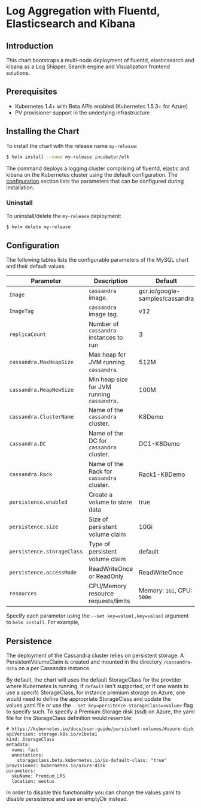 # Log Aggregation with Fluentd, Elasticsearch and Kibana

## Introduction

This chart bootstraps a multi-node deployment of fluentd, elasticsearch and kibana as a Log Shipper, Search engine and Visualization frontend solutions.

## Prerequisites

- Kubernetes 1.4+ with Beta APIs enabled (Kubernetes 1.5.3+ for Azure)
- PV provisioner support in the underlying infrastructure

## Installing the Chart

To install the chart with the release name `my-release`:

```bash
$ helm install --name my-release incubator/elk
```

The command deploys a logging cluster comprising of fluentd, elastic and kibana on the Kubernetes cluster using the default configuration. The [configuration](#configuration) section lists the parameters that can be configured during installation.

### Uninstall

To uninstall/delete the `my-release` deployment:

```bash
$ helm delete my-release
```
## Configuration

The following tables lists the configurable parameters of the MySQL chart and their default values.

| Parameter                  | Description                                | Default                             |
| -----------------------    | ------------------------------------------ | ----------------------------------- |
| `Image`                    | `cassandra` image.                         | gcr.io/google-samples/cassandra     |
| `ImageTag`                 | `cassandra` image tag.                     | v12                                 |
| `replicaCount`             | Number of `cassandra` instances to run     | 3                                   |
| `cassandra.MaxHeapSize`    | Max heap for JVM running `cassandra`.      | 512M                                |
| `cassandra.HeapNewSize`    | Min heap size for JVM running `cassandra.` | 100M                                |
| `cassandra.ClusterName`    | Name of the `cassandra` cluster.           | K8Demo                              |
| `cassandra.DC`             | Name of the DC for `cassandra` cluster.    | DC1-K8Demo                          |
| `cassandra.Rack`           | Name of the Rack for `cassandra` cluster.  | Rack1-K8Demo                        |
| `persistence.enabled`      | Create a volume to store data              | true                                |
| `persistence.size`         | Size of persistent volume claim            | 10Gi                                |
| `persistence.storageClass` | Type of persistent volume claim            | default                             |
| `persistence.accessMode`   | ReadWriteOnce or ReadOnly                  | ReadWriteOnce                       |
| `resources`                | CPU/Memory resource requests/limits        | Memory: `1Gi`, CPU: `500m`          |


Specify each parameter using the `--set key=value[,key=value]` argument to `helm install`. For example,

## Persistence

The deployment of the Cassandra cluster relies on persistent storage.  A PersistentVolumeClaim is created and mounted in the directory `/cassandra-data` on a per Cassandra instance.

By default, the chart will uses the default StorageClass for the provider where Kubernetes is running.  If `default` isn't supported, or if one wants to use a specifc StorageClass, for instance premium storage on Azure, one would need to define the appropriate StorageClass and update the values.yaml file or use the `--set key=persitence.storageClass=<value>` flag to specify such.  To specify a Premium Storage disk (ssd) on Azure, the yaml file for the StorageClass definition would resemble:

```
# https://kubernetes.io/docs/user-guide/persistent-volumes/#azure-disk
apiVersion: storage.k8s.io/v1beta1
kind: StorageClass
metadata:
  name: fast
  annotations:
    storageclass.beta.kubernetes.io/is-default-class: "true"
provisioner: kubernetes.io/azure-disk
parameters:
  skuName: Premium_LRS
  location: westus
```

In order to disable this functionality you can change the values.yaml to disable persistence and use an emptyDir instead.
